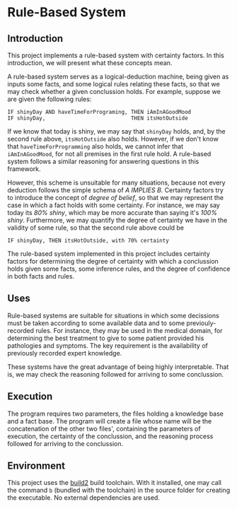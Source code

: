 # Rule-Based System

## Introduction
This project implements a rule-based system with certainty factors. In this
introduction, we will present what these concepts mean.

A rule-based system serves as a logical-deduction machine, being given as inputs
some facts, and some logical rules relating these facts, so that we may check
whether a given conclussion holds. For example, suppose we are given the
following rules:

```
IF shinyDay AND haveTimeForPrograming, THEN iAmInAGoodMood
IF shinyDay,                           THEN itsHotOutside
```

If we know that today is shiny, we may say that ```shinyDay``` holds, and, by
the second rule above, ```itsHotOutside``` also holds.  However, if we don't
know that ```haveTimeForProgramming``` also holds, we cannot infer
that ```iAmInAGoodMood```, for not all premises in the first rule hold. A
rule-based system follows a similar reasoning for answering questions in this
framework.

However, this scheme is unsuitable for many situations, because not every
deduction follows the simple schema of *A IMPLIES B*. Certainty factors try to
introduce the concept of *degree of belief*, so that we may represent the case
in which a fact holds with some certainty. For instance, we may say today its
*80% shiny*, which may be more accurate than saying it's *100% shiny*.
Furthermore, we may quantify the degree of certainty we have in the validity of
some rule, so that the second rule above could be

```
IF shinyDay, THEN itsHotOutside, with 70% certainty
```

The rule-based system implemented in this project includes certainty factors for
determining the degree of certainty with which a conclussion holds given some
facts, some inference rules, and the degree of confidence in both facts and
rules.

## Uses
Rule-based systems are suitable for situations in which some decissions must be
taken according to some available data and to some previouly-recorded rules. For
instance, they may be used in the medical domain, for determining the best
treatment to give to some patient provided his pathologies and symptoms.
The key requirement is the availability of previously recorded expert knowledge.

These systems have the great advantage of being highly interpretable. That is,
we may check the reasoning followed for arriving to some conclussion.

## Execution
The program requires two parameters, the files holding a knowledge base and a
fact base. The program will create a file whose name will be the concatenation
of the other two files', containing the parameters of execution, the certainty
of the conclussion, and the reasoning process followed for arriving to the
conclussion.

## Environment
This project uses the [build2](https://build2.org) build toolchain. With it
installed, one may call the command ```b``` (bundled with the toolchain) in the
source folder for creating the executable. No external dependencies are used.
